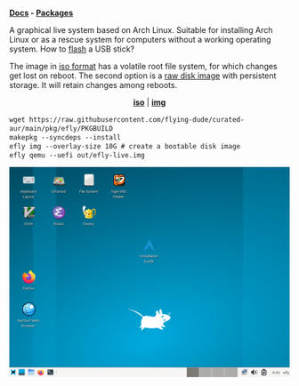 **[Docs](docs/README.md) - [Packages](https://github.com/flying-dude/curated-aur)**

A graphical live system based on Arch Linux.
Suitable for installing Arch Linux or as a rescue system for computers without a working operating system.
How to [flash](docs/flash.md) a USB stick?

The image in [iso format](https://en.wikipedia.org/wiki/Optical_disc_image) has a volatile root file system,
for which changes get lost on reboot.
The second option is a [raw disk image](https://en.wikipedia.org/wiki/IMG_(file_format)) with persistent storage.
It will retain changes among reboots.

<p align="center">
<b><a href="https://github.com/flying-dude/efly/releases/download/latest/efly-live.iso">iso</a></b> | <b><a href="https://github.com/flying-dude/efly/releases/download/lat
est/efly-live.img">img</a></b>
</p>

```
wget https://raw.githubusercontent.com/flying-dude/curated-aur/main/pkg/efly/PKGBUILD
makepkg --syncdeps --install
efly img --overlay-size 10G # create a bootable disk image
efly qemu --uefi out/efly-live.img
```

![Efly Linux Live](data/screenshot.png)
